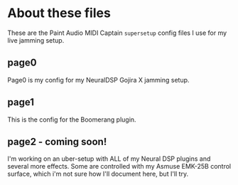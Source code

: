 # About these files

These are the Paint Audio MIDI Captain `supersetup` config files I use for my live jamming setup. 

## page0

Page0 is my config for my NeuralDSP Gojira X jamming setup.

## page1

This is the config for the Boomerang plugin.

## page2 - coming soon!

I'm working on an uber-setup with ALL of my Neural DSP plugins and several more effects. Some are controlled with my Asmuse EMK-25B control surface, which i'm not sure how I'll document here, but I'll try.

